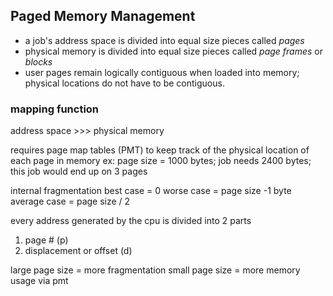 ## Paged Memory Management
- a job's address space is divided into equal size pieces called *pages*
- physical memory is divided into equal size pieces called *page frames* or *blocks*
- user pages remain logically contiguous when loaded into memory; physical locations do not have to be contiguous.

### mapping function
address space >>> physical memory

requires page map tables (PMT) to keep track of the physical location of each page in memory
ex: page size = 1000 bytes; job needs 2400 bytes; this job would end up on 3 pages

internal fragmentation
best case = 0
worse case = page size -1 byte
average case = page size / 2

every address generated by the cpu is divided into 2 parts
1. page # (p)
2. displacement or offset (d)

large page size = more fragmentation
small page size = more memory usage via pmt
